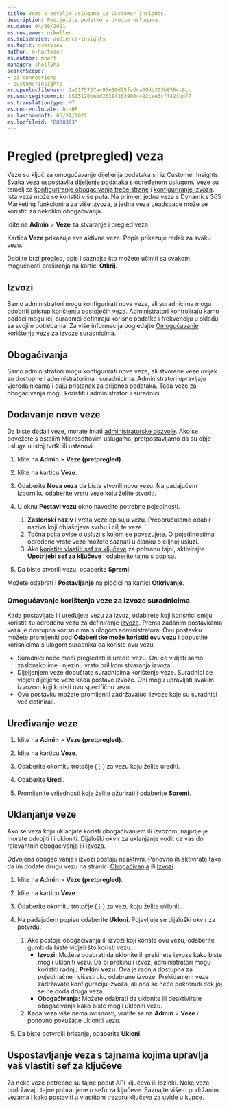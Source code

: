 ```yaml
---
title: Veze s ostalim uslugama iz Customer Insights.
description: Podijelite podatke s drugim uslugama.
ms.date: 04/09/2021
ms.reviewer: nikeller
ms.subservice: audience-insights
ms.topic: overview
author: m-hartmann
ms.author: mhart
manager: shellyha
searchScope:
- ci-connections
- customerInsights
ms.openlocfilehash: 2a3175737ac95e10d75fad4a69db303b0564c6cc
ms.sourcegitcommit: b515120bebd2638f2639004422cee3cff42fbdf7
ms.translationtype: MT
ms.contentlocale: hr-HR
ms.lasthandoff: 05/24/2022
ms.locfileid: "8800363"
---
```

# <a name="connections-preview-overview"></a>Pregled (pretpregled) veza

Veze su ključ za omogućavanje dijeljenja podataka s i iz Customer Insights. Svaka veza uspostavlja dijeljenje podataka s određenom uslugom. Veze su temelj za [konfiguriranje obogaćivanja treće strane](enrichment-hub.md) i [konfiguriranje izvoza](export-destinations.md). Ista veza može se koristiti više puta. Na primjer, jedna veza s Dynamics 365 Marketing funkcionira za više izvoza, a jedna veza Leadspace može se koristiti za nekoliko obogaćivanja.

Idite na **Admin** > **Veze** za stvaranje i pregled veza.

Kartica **Veze** prikazuje sve aktivne veze. Popis prikazuje redak za svaku vezu.

Dobijte brzi pregled, opis i saznajte što možete učiniti sa svakom mogućnosti proširenja na kartici **Otkrij**.

## <a name="exports"></a>Izvozi

Samo administratori mogu konfigurirati nove veze, ali suradnicima mogu odobriti pristup korištenju postojećih veza. Administratori kontroliraju kamo podaci mogu ići, suradnici definiraju korisne podatke i frekvenciju u skladu sa svojim potrebama. Za više informacija pogledajte [Omogućavanje korištenja veze za izvoze suradnicima](#allow-contributors-to-use-a-connection-for-exports).

## <a name="enrichments"></a>Obogaćivanja

Samo administratori mogu konfigurirati nove veze, ali stvorene veze uvijek su dostupne i administratorima i suradnicima. Administratori upravljaju vjerodajnicama i daju pristanak za prijenos podataka. Tada veze za obogaćivanja mogu koristiti i administratori i suradnici.

## <a name="add-a-new-connection"></a>Dodavanje nove veze

Da biste dodali veze, morate imati [administratorske dozvole](permissions.md). Ako se povežete s ostalim Microsoftovim uslugama, pretpostavljamo da su obje usluge u istoj tvrtki ili ustanovi.

1. Idite na **Admin** > **Veze (pretpregled)**.

1. Idite na karticu **Veze**.

1. Odaberite **Nova veza** da biste stvorili novu vezu. Na padajućem izborniku odaberite vrstu veze koju želite stvoriti.

1. U oknu **Postavi vezu** okno navedite potrebne pojedinosti.
   1. **Zaslonski naziv** i vrsta veze opisuju vezu. Preporučujemo odabir naziva koji objašnjava svrhu i cilj te veze.
   1. Točna polja ovise o usluzi s kojom se povezujete. O pojedinostima određene vrste veze možete saznati u članku o ciljnoj usluzi.
   1. Ako [koristite vlastiti sef za ključeve](use-azure-key-vault.md) za pohranu tajni, aktivirajte **Upotrijebi sef za ključeve** i odaberite tajnu s popisa.

1. Da biste stvorili vezu, odaberite **Spremi**.

Možete odabrati i **Postavljanje** na pločici na kartici **Otkrivanje**.

### <a name="allow-contributors-to-use-a-connection-for-exports"></a>Omogućavanje korištenja veze za izvoze suradnicima

Kada postavljate ili uređujete vezu za izvoz, odabirete koji korisnici smiju koristiti tu određenu vezu za definiranje [izvoza](export-destinations.md). Prema zadanim postavkama veza je dostupna korisnicima s ulogom administratora. Ovu postavku možete promijeniti pod **Odaberi tko može koristiti ovu vezu** i dopustite korisnicima s ulogom suradnika da koriste ovu vezu.

- Suradnici neće moći pregledati ili urediti vezu. Oni će vidjeti samo zaslonsko ime i njezinu vrstu prilikom stvaranja izvoza.
- Dijeljenjem veze dopuštate suradnicima korištenje veze. Suradnici će vidjeti dijeljene veze kada postave izvoze. Oni mogu upravljati svakim izvozom koji koristi ovu specifičnu vezu.
- Ovu postavku možete promijeniti zadržavajući izvoze koje su suradnici već definirali.

## <a name="edit-a-connection"></a>Uređivanje veze

1. Idite na **Admin** > **Veze (pretpregled)**.

1. Idite na karticu **Veze**.

1. Odaberite okomitu trotočje (&vellip;) za vezu koju želite urediti.

1. Odaberite **Uredi**.

1. Promijenite vrijednosti koje želite ažurirati i odaberite **Spremi**.

## <a name="remove-a-connection"></a>Uklanjanje veze

Ako se veza koju uklanjate koristi obogaćivanjem ili izvozom, najprije je morate odvojiti ili ukloniti. Dijaloški okvir za uklanjanje vodit će vas do relevantnih obogaćivanja ili izvoza.

Odvojena obogaćivanja i izvozi postaju neaktivni. Ponovno ih aktivirate tako da im dodate drugu vezu na stranici [Obogaćivanja](enrichment-hub.md) ili [Izvozi](export-destinations.md).

1. Idite na **Admin** > **Veze (pretpregled)**.

1. Idite na karticu **Veze**.

1. Odaberite okomitu trotočje (&vellip;) za vezu koju želite ukloniti.

1. Na padajućem popisu odaberite **Ukloni**. Pojavljuje se dijaloški okvir za potvrdu.

   1. Ako postoje obogaćivanja ili izvozi koji koriste ovu vezu, odaberite gumb da biste vidjeli što koristi vezu.
      - **Izvozi:** Možete odabrati da uklonite ili prekinete izvoze kako biste mogli ukloniti vezu. Da bi prekinuli izvoz, administratori mogu koristiti radnju **Prekini vezu**. Ova je radnja dostupna za pojedinačne i višestruko odabrane izvoze. Prekidanjem veze zadržavate konfiguraciju izvoza, ali ona se neće pokrenuti dok joj se ne doda druga veza.
      - **Obogaćivanja:** Možete odabrati da uklonite ili deaktivirate obogaćivanja kako biste mogli ukloniti vezu.
   1. Kada veza više nema ovisnosti, vratite se na **Admin** > **Veze** i ponovno pokušajte ukloniti vezu.

1. Da biste potvrdili brisanje, odaberite **Ukloni**.

## <a name="set-up-connections-with-secrets-managed-by-your-own-key-vault"></a>Uspostavljanje veza s tajnama kojima upravlja vaš vlastiti sef za ključeve

Za neke veze potrebne su tajne poput API ključeva ili lozinki. Neke veze podržavaju tajne pohranjene u sefu za ključeve. Saznajte više o podržanim vezama i kako postaviti u vlastitom trezoru [ključeva za uvide u kupce](use-azure-key-vault.md).
